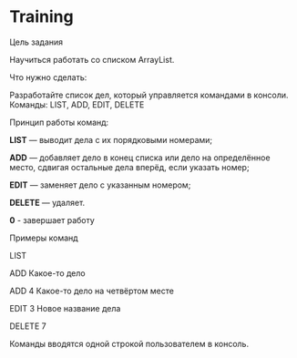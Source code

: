 # Training

Цель задания

Научиться работать со списком ArrayList. 

Что нужно сделать: 

Разработайте список дел, который управляется командами в консоли. Команды: LIST, ADD, EDIT, DELETE

Принцип работы команд:

**LIST** — выводит дела с их порядковыми номерами;

**ADD** — добавляет дело в конец списка или дело на определённое место, сдвигая остальные дела вперёд, если указать номер;

**EDIT** — заменяет дело с указанным номером;

**DELETE** — удаляет.

**0** - завершает работу	

Примеры команд

LIST

ADD Какое-то дело

ADD 4 Какое-то дело на четвёртом месте

EDIT 3 Новое название дела

DELETE 7 

Команды вводятся одной строкой пользователем в консоль.
